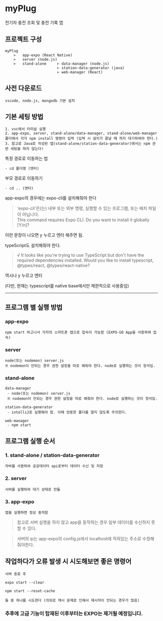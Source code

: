 # myPlug

전기차 충전 조회 및 충전 기록 앱

## 프로젝트 구성
    myPlug
        ⊢   app-expo (React Native)
        ⊢   server (node.js)
        ⊢   stand-alone     ⊢ data-manager (node.js)
                            ⊢ station-data-generator (java)
                            ⊢ web-manager (React)


## 사전 다운로드

    vscode, node.js, mongodb 기본 설치

## 기본 세팅 방법

    1. vsc에서 터미널 실행
    2. app-expo, server, stand-alone/data-manager, stand-alone/web-manager 폴더에서 각각 npm install 명령어 입력 (입력 시 설치가 끝날 때 까지 대기하여야 한다.)
    3. 참고로 Java로 작성된 앱(stand-alone/station-data-generator)에서는 npm 관련 세팅을 하지 않는다!



특정 경로로 이동하는 법

    - cd 폴더명 (엔터)

부모 경로로 이동하기

    - cd .. (엔터)



app-expo의 경우에는 expo-cli를 설치해줘야 한다
>'expo-cli'은(는) 내부 또는 외부 명령, 실행할 수 있는 프로그램, 또는
배치 파일이 아닙니다.<br>
This command requires Expo CLI.
Do you want to install it globally [Y/n]?

이런 문장이 나오면 y 누르고 엔터 해주면 됨.


typeScript도 설치해줘야 한다.
>√ It looks like you're trying to use TypeScript but don't have the required dependencies installed. Would you
like to install typescript, @types/react, @types/react-native? 

역시나 y 누르고 엔터

(다만, 현재는 typescript를 native base에서만 제한적으로 사용중임)

---

## 프로그램 별 실행 방법

### app-expo

    npm start 하고나서 각자의 스마트폰 앱으로 접속이 가능함 (EXPO-GO App을 사용하여 접속)

### server
    node(또는 nodemon) server.js
    ※ nodemon이 안되는 경우 권한 설정을 따로 해줘야 한다. node로 실행하는 것이 정석임.

### stand-alone
    data-manager
     - node(또는 nodemon) server.js
     ※ nodemon이 안되는 경우 권한 설정을 따로 해줘야 한다. node로 실행하는 것이 정석임.

    station-data-generator
     - intelliJ로 실행해야 함. 이때 엉뚱한 폴더를 열지 않도록 주의한다.

    web-manager
     - npm start


## 프로그램 실행 순서

### 1. stand-alone / station-data-generator

    자바를 사용하여 공공데이터 api로부터 데이터 수신 및 저장

### 2. server

    서버를 실행하여 대기 상태로 만듦

### 3. app-expo

    앱을 실행하면 정상 동작함

> 참고로 서버 실행을 하지 않고 app을 동작하는 경우 일부 데이터를 수신하지 못할 수 있다.

> 서버의 ip는 app-expo의 config.js에서 localhost에 적혀있는 주소로 수정해줘야한다.


## 작업하다가 오류 발생 시 시도해보면 좋은 명령어

    서버 종료 후

    expo start --clear

    npm start --reset-cache

    둘 중 하나를 시도한다 (의외로 캐시 문제로 인해서 재시작이 안되는 경우가 많음)


### 추후에 고급 기능이 탑재된 이후부터는 EXPO는 제거될 예정입니다.